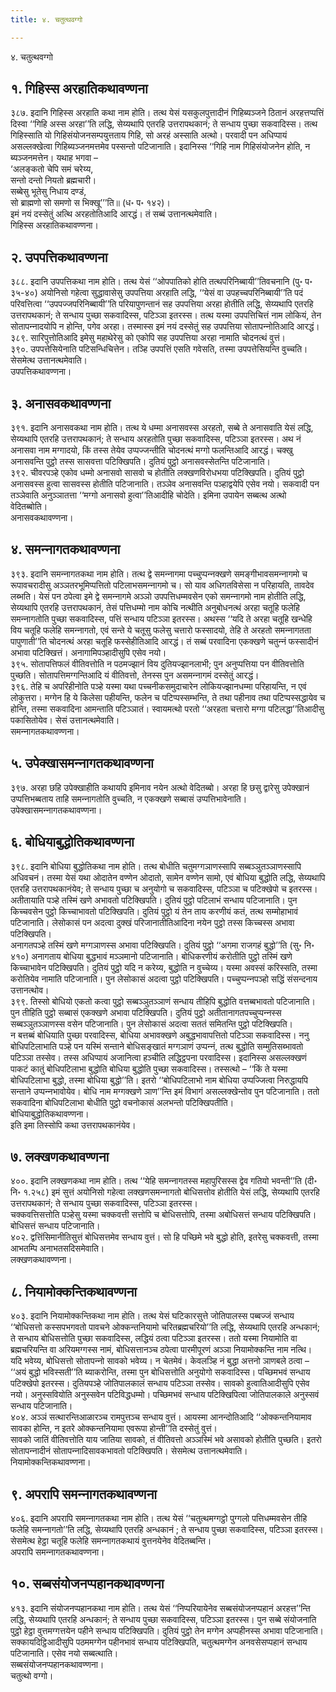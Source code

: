 ```yaml
---
title: ४. चतुत्थवग्गो

---
```

४. चतुत्थवग्गो  


## १. गिहिस्स अरहातिकथावण्णना

३८७. इदानि गिहिस्स अरहाति कथा नाम होति। तत्थ येसं यसकुलपुत्तादीनं गिहिब्यञ्‍जने ठितानं अरहत्तप्पत्तिं दिस्वा ‘‘गिहि अस्स अरहा’’ति लद्धि, सेय्यथापि एतरहि उत्तरापथकानं; ते सन्धाय पुच्छा सकवादिस्स। तत्थ गिहिस्साति यो गिहिसंयोजनसम्पयुत्तताय गिहि, सो अरहं अस्साति अत्थो। परवादी पन अधिप्पायं असल्‍लक्खेत्वा गिहिब्यञ्‍जनमत्तमेव पस्सन्तो पटिजानाति। इदानिस्स ‘‘गिहि नाम गिहिसंयोजनेन होति, न ब्यञ्‍जनमत्तेन। यथाह भगवा –  
‘अलङ्कतो चेपि समं चरेय्य,  
सन्तो दन्तो नियतो ब्रह्मचारी।  
सब्बेसु भूतेसु निधाय दण्डं,  
सो ब्राह्मणो सो समणो स भिक्खू’’’ति॥ (ध॰ प॰ १४२)।  
इमं नयं दस्सेतुं अत्थि अरहतोतिआदि आरद्धं। तं सब्बं उत्तानत्थमेवाति।  
गिहिस्स अरहातिकथावण्णना।  


## २. उपपत्तिकथावण्णना

३८८. इदानि उपपत्तिकथा नाम होति। तत्थ येसं ‘‘ओपपातिको होति तत्थपरिनिब्बायी’’तिवचनानि (पु॰ प॰ ३५-४०) अयोनिसो गहेत्वा सुद्धावासेसु उपपत्तिया अरहाति लद्धि, ‘‘येसं वा उपहच्‍चपरिनिब्बायी’’ति पदं परिवत्तित्वा ‘‘उपपज्‍जपरिनिब्बायी’’ति परियापुणन्तानं सह उपपत्तिया अरहा होतीति लद्धि, सेय्यथापि एतरहि उत्तरापथकानं; ते सन्धाय पुच्छा सकवादिस्स, पटिञ्‍ञा इतरस्स। तत्थ यस्मा उपपत्तिचित्तं नाम लोकियं, तेन सोतापन्‍नादयोपि न होन्ति, पगेव अरहा। तस्मास्स इमं नयं दस्सेतुं सह उपपत्तिया सोतापन्‍नोतिआदि आरद्धं।  
३८९. सारिपुत्तोतिआदि इमेसु महाथेरेसु को एकोपि सह उपपत्तिया अरहा नामाति चोदनत्थं वुत्तं।  
३९०. उपपत्तेसियेनाति पटिसन्धिचित्तेन। तञ्हि उपपत्तिं एसति गवेसति, तस्मा उपपत्तेसियन्ति वुच्‍चति। सेसमेत्थ उत्तानत्थमेवाति।  
उपपत्तिकथावण्णना।  


## ३. अनासवकथावण्णना

३९१. इदानि अनासवकथा नाम होति। तत्थ ये धम्मा अनासवस्स अरहतो, सब्बे ते अनासवाति येसं लद्धि, सेय्यथापि एतरहि उत्तरापथकानं; ते सन्धाय अरहतोति पुच्छा सकवादिस्स, पटिञ्‍ञा इतरस्स। अथ नं अनासवा नाम मग्गादयो, किं तस्स तेयेव उप्पज्‍जन्तीति चोदनत्थं मग्गो फलन्तिआदि आरद्धं। चक्खु अनासवन्ति पुट्ठो तस्स सासवत्ता पटिक्खिपति। दुतियं पुट्ठो अनासवस्सेतन्ति पटिजानाति।  
३९२. चीवरपञ्हे एकोव धम्मो अनासवो सासवो च होतीति लक्खणविरोधभया पटिक्खिपति। दुतियं पुट्ठो अनासवस्स हुत्वा सासवस्स होतीति पटिजानाति। तञ्‍ञेव अनासवन्ति पञ्हाद्वयेपि एसेव नयो। सकवादी पन तञ्‍ञेवाति अनुञ्‍ञातत्ता ‘‘मग्गो अनासवो हुत्वा’’तिआदीहि चोदेति। इमिना उपायेन सब्बत्थ अत्थो वेदितब्बोति।  
अनासवकथावण्णना।  


## ४. समन्‍नागतकथावण्णना

३९३. इदानि समन्‍नागतकथा नाम होति। तत्थ द्वे समन्‍नागमा पच्‍चुप्पन्‍नक्खणे समङ्गीभावसमन्‍नागमो च रूपावचरादीसु अञ्‍ञतरभूमिप्पत्तितो पटिलाभसमन्‍नागमो च। सो याव अधिगतविसेसा न परिहायति, तावदेव लब्भति। येसं पन ठपेत्वा इमे द्वे समन्‍नागमे अञ्‍ञो उपपत्तिधम्मवसेन एको समन्‍नागमो नाम होतीति लद्धि, सेय्यथापि एतरहि उत्तरापथकानं, तेसं पत्तिधम्मो नाम कोचि नत्थीति अनुबोधनत्थं अरहा चतूहि फलेहि समन्‍नागतोति पुच्छा सकवादिस्स, पत्तिं सन्धाय पटिञ्‍ञा इतरस्स। अथस्स ‘‘यदि ते अरहा चतूहि खन्धेहि विय चतूहि फलेहि समन्‍नागतो, एवं सन्ते ये चतूसु फलेसु चत्तारो फस्सादयो, तेहि ते अरहतो समन्‍नागतता पापुणाती’’ति चोदनत्थं अरहा चतूहि फस्सेहीतिआदि आरद्धं। तं सब्बं परवादिना एकक्खणे चतुन्‍नं फस्सादीनं अभावा पटिक्खित्तं। अनागामिपञ्हादीसुपि एसेव नयो।  
३९५. सोतापत्तिफलं वीतिवत्तोति न पठमज्झानं विय दुतियज्झानलाभी; पुन अनुप्पत्तिया पन वीतिवत्तोति पुच्छति। सोतापत्तिमग्गन्तिआदि यं वीतिवत्तो, तेनस्स पुन असमन्‍नागमं दस्सेतुं आरद्धं।  
३९६. तेहि च अपरिहीनोति पञ्हे यस्मा यथा पच्‍चनीकसमुदाचारेन लोकियज्झानधम्मा परिहायन्ति, न एवं लोकुत्तरा। मग्गेन हि ये किलेसा पहीयन्ति, फलेन च पटिप्पस्सम्भन्ति, ते तथा पहीनाव तथा पटिप्पस्सद्धायेव च होन्ति, तस्मा सकवादिना आमन्ताति पटिञ्‍ञातं। स्वायमत्थो परतो ‘‘अरहता चत्तारो मग्गा पटिलद्धा’’तिआदीसु पकासितोयेव। सेसं उत्तानत्थमेवाति।  
समन्‍नागतकथावण्णना।  


## ५. उपेक्खासमन्‍नागतकथावण्णना

३९७. अरहा छहि उपेक्खाहीति कथायपि इमिनाव नयेन अत्थो वेदितब्बो। अरहा हि छसु द्वारेसु उपेक्खानं उप्पत्तिभब्बताय ताहि समन्‍नागतोति वुच्‍चति, न एकक्खणे सब्बासं उप्पत्तिभावेनाति।  
उपेक्खासमन्‍नागतकथावण्णना।  


## ६. बोधियाबुद्धोतिकथावण्णना

३९८. इदानि बोधिया बुद्धोतिकथा नाम होति। तत्थ बोधीति चतुमग्गञाणस्सापि सब्बञ्‍ञुतञ्‍ञाणस्सापि अधिवचनं। तस्मा येसं यथा ओदातेन वण्णेन ओदातो, सामेन वण्णेन सामो, एवं बोधिया बुद्धोति लद्धि, सेय्यथापि एतरहि उत्तरापथकानंयेव; ते सन्धाय पुच्छा च अनुयोगो च सकवादिस्स, पटिञ्‍ञा च पटिक्खेपो च इतरस्स।  
अतीतायाति पञ्हे तस्मिं खणे अभावतो पटिक्खिपति। दुतियं पुट्ठो पटिलाभं सन्धाय पटिजानाति। पुन किच्‍चवसेन पुट्ठो किच्‍चाभावतो पटिक्खिपति। दुतियं पुट्ठो यं तेन ताय करणीयं कतं, तत्थ सम्मोहाभावं पटिजानाति। लेसोकासं पन अदत्वा दुक्खं परिजानातीतिआदिना नयेन पुट्ठो तस्स किच्‍चस्स अभावा पटिक्खिपति।  
अनागतपञ्हे तस्मिं खणे मग्गञाणस्स अभावा पटिक्खिपति। दुतियं पुट्ठो ‘‘अगमा राजगहं बुद्धो’’ति (सु॰ नि॰ ४१०) अनागताय बोधिया बुद्धभावं मञ्‍ञमानो पटिजानाति। बोधिकरणीयं करोतीति पुट्ठो तस्मिं खणे किच्‍चाभावेन पटिक्खिपति। दुतियं पुट्ठो यदि न करेय्य, बुद्धोति न वुच्‍चेय्य। यस्मा अवस्सं करिस्सति, तस्मा करोतियेव नामाति पटिजानाति। पुन लेसोकासं अदत्वा पुट्ठो पटिक्खिपति। पच्‍चुप्पन्‍नपञ्हो सद्धिं संसन्दनाय उत्तानत्थोव।  
३९९. तिस्सो बोधियो एकतो कत्वा पुट्ठो सब्बञ्‍ञुतञ्‍ञाणं सन्धाय तीहिपि बुद्धोति वत्तब्बभावतो पटिजानाति। पुन तीहिति पुट्ठो सब्बासं एकक्खणे अभावा पटिक्खिपति। दुतियं पुट्ठो अतीतानागतपच्‍चुप्पन्‍नस्स सब्बञ्‍ञुतञ्‍ञाणस्स वसेन पटिजानाति। पुन लेसोकासं अदत्वा सततं समितन्ति पुट्ठो पटिक्खिपति।  
न बत्तब्बं बोधियाति पुच्छा परवादिस्स, बोधिया अभावक्खणे अबुद्धभावापत्तितो पटिञ्‍ञा सकवादिस्स। ननु बोधिपटिलाभाति पञ्हे पन यस्मिं सन्ताने बोधिसङ्खातं मग्गञाणं उप्पन्‍नं, तत्थ बुद्धोति सम्मुतिसब्भावतो पटिञ्‍ञा तस्सेव। तस्स अधिप्पायं अजानित्वा हञ्‍चीति लद्धिट्ठपना परवादिस्स। इदानिस्स असल्‍लक्खणं पाकटं कातुं बोधिपटिलाभा बुद्धोति बोधिया बुद्धोति पुच्छा सकवादिस्स। तस्सत्थो – ‘‘किं ते यस्मा बोधिपटिलाभा बुद्धो, तस्मा बोधिया बुद्धो’’ति। इतरो ‘‘बोधिपटिलाभो नाम बोधिया उप्पज्‍जित्वा निरुद्धायपि सन्ताने उप्पन्‍नभावोयेव। बोधि नाम मग्गक्खणे ञाण’’न्ति इमं विभागं असल्‍लक्खेन्तोव पुन पटिजानाति। ततो सकवादिना बोधिपटिलाभा बोधीति पुट्ठो वचनोकासं अलभन्तो पटिक्खिपतीति।  
बोधियाबुद्धोतिकथावण्णना।  
इति इमा तिस्सोपि कथा उत्तरापथकानंयेव।  


## ७. लक्खणकथावण्णना

४००. इदानि लक्खणकथा नाम होति। तत्थ ‘‘येहि समन्‍नागतस्स महापुरिसस्स द्वेव गतियो भवन्ती’’ति (दी॰ नि॰ १.२५८) इमं सुत्तं अयोनिसो गहेत्वा लक्खणसमन्‍नागतो बोधिसत्तोव होतीति येसं लद्धि, सेय्यथापि एतरहि उत्तरापथकानं; ते सन्धाय पुच्छा सकवादिस्स, पटिञ्‍ञा इतरस्स।  
चक्‍कवत्तिसत्तोति पञ्हेसु यस्मा चक्‍कवत्ती सत्तोपि च बोधिसत्तोपि, तस्मा अबोधिसत्तं सन्धाय पटिक्खिपति। बोधिसत्तं सन्धाय पटिजानाति।  
४०२. द्वत्तिंसिमानीतिसुत्तं बोधिसत्तमेव सन्धाय वुत्तं। सो हि पच्छिमे भवे बुद्धो होति, इतरेसु चक्‍कवत्ती, तस्मा आभतम्पि अनाभतसदिसमेवाति।  
लक्खणकथावण्णना।  


## ८. नियामोक्‍कन्तिकथावण्णना

४०३. इदानि नियामोक्‍कन्तिकथा नाम होति। तत्थ येसं घटिकारसुत्ते जोतिपालस्स पब्बज्‍जं सन्धाय ‘‘बोधिसत्तो कस्सपभगवतो पावचने ओक्‍कन्तनियामो चरितब्रह्मचरियो’’ति लद्धि, सेय्यथापि एतरहि अन्धकानं; ते सन्धाय बोधिसत्तोति पुच्छा सकवादिस्स, लद्धियं ठत्वा पटिञ्‍ञा इतरस्स। ततो यस्मा नियामोति वा ब्रह्मचरियन्ति वा अरियमग्गस्स नामं, बोधिसत्तानञ्‍च ठपेत्वा पारमीपूरणं अञ्‍ञा नियामोक्‍कन्ति नाम नत्थि। यदि भवेय्य, बोधिसत्तो सोतापन्‍नो सावको भवेय्य। न चेतमेवं। केवलञ्हि नं बुद्धा अत्तनो ञाणबले ठत्वा – ‘‘अयं बुद्धो भविस्सती’’ति ब्याकरोन्ति, तस्मा पुन बोधिसत्तोति अनुयोगो सकवादिस्स। पच्छिमभवं सन्धाय पटिक्खेपो इतरस्स। दुतियपञ्हे जोतिपालकालं सन्धाय पटिञ्‍ञा तस्सेव। सावको हुत्वातिआदीसुपि एसेव नयो। अनुस्सवियोति अनुस्सवेन पटिविद्धधम्मो। पच्छिमभवं सन्धाय पटिक्खिपित्वा जोतिपालकाले अनुस्सवं सन्धाय पटिजानाति।  
४०४. अञ्‍ञं सत्थारन्तिआळारञ्‍च रामपुत्तञ्‍च सन्धाय वुत्तं। आयस्मा आनन्दोतिआदि ‘‘ओक्‍कन्तनियामाव सावका होन्ति, न इतरे ओक्‍कन्तनियामा एवरूपा होन्ती’’ति दस्सेतुं वुत्तं।  
सावको जातिं वीतिवत्तोति याय जातिया सावको, तं वीतिवत्तो अञ्‍ञस्मिं भवे असावको होतीति पुच्छति। इतरो सोतापन्‍नादीनं सोतापन्‍नादिसावकभावतो पटिक्खिपति। सेसमेत्थ उत्तानत्थमेवाति।  
नियामोक्‍कन्तिकथावण्णना।  


## ९. अपरापि समन्‍नागतकथावण्णना

४०६. इदानि अपरापि समन्‍नागतकथा नाम होति। तत्थ येसं ‘‘चतुत्थमग्गट्ठो पुग्गलो पत्तिधम्मवसेन तीहि फलेहि समन्‍नागतो’’ति लद्धि, सेय्यथापि एतरहि अन्धकानं ; ते सन्धाय पुच्छा सकवादिस्स, पटिञ्‍ञा इतरस्स। सेसमेत्थ हेट्ठा चतूहि फलेहि समन्‍नागतकथायं वुत्तनयेनेव वेदितब्बन्ति।  
अपरापि समन्‍नागतकथावण्णना।  


## १०. सब्बसंयोजनप्पहानकथावण्णना

४१३. इदानि संयोजनप्पहानकथा नाम होति। तत्थ येसं ‘‘निप्परियायेनेव सब्बसंयोजनप्पहानं अरहत्त’’न्ति लद्धि, सेय्यथापि एतरहि अन्धकानं; ते सन्धाय पुच्छा सकवादिस्स, पटिञ्‍ञा इतरस्स। पुन सब्बे संयोजनाति पुट्ठो हेट्ठा वुत्तमग्गत्तयेन पहीने सन्धाय पटिक्खिपति। दुतियं पुट्ठो तेन मग्गेन अप्पहीनस्स अभावा पटिजानाति। सक्‍कायदिट्ठिआदीसुपि पठममग्गेन पहीनभावं सन्धाय पटिक्खिपति, चतुत्थमग्गेन अनवसेसप्पहानं सन्धाय पटिजानाति। एसेव नयो सब्बत्थाति।  
सब्बसंयोजनप्पहानकथावण्णना।  
चतुत्थो वग्गो।  